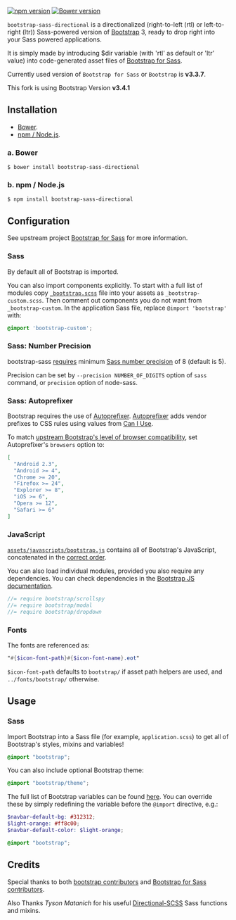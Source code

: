 [![npm version](https://badge.fury.io/js/bootstrap-sass-directional.svg)](https://badge.fury.io/js/bootstrap-sass-directional)
[![Bower version](https://badge.fury.io/bo/bootstrap-sass-directional.svg)](https://badge.fury.io/bo/bootstrap-sass-directional)

`bootstrap-sass-directional` is a directionalized (right-to-left (rtl) or left-to-right (ltr)) Sass-powered version of [Bootstrap](https://github.com/twbs/bootstrap) 3, ready to drop right into your Sass powered applications.

It is simply made by introducing $dir variable (with 'rtl' as default or 'ltr' value) into code-generated asset files of [Bootstrap for Sass](https://github.com/twbs/bootstrap-sass).

Currently used version of `Bootstrap for Sass` or `Bootstrap` is **v3.3.7**.

This fork is using Bootstrap Version **v3.4.1**

## Installation

* [Bower](#a-bower).
* [npm / Node.js](#b-npm--nodejs).

### a. Bower

```console
$ bower install bootstrap-sass-directional
```

### b. npm / Node.js

```console
$ npm install bootstrap-sass-directional
```


## Configuration

See upstream project [Bootstrap for Sass](https://github.com/twbs/bootstrap-sass) for more information.
### Sass

By default all of Bootstrap is imported.

You can also import components explicitly. To start with a full list of modules copy
[`_bootstrap.scss`](assets/stylesheets/_bootstrap.scss) file into your assets as `_bootstrap-custom.scss`.
Then comment out components you do not want from `_bootstrap-custom`.
In the application Sass file, replace `@import 'bootstrap'` with:

```scss
@import 'bootstrap-custom';
```

### Sass: Number Precision

bootstrap-sass [requires](https://github.com/twbs/bootstrap-sass/issues/409) minimum [Sass number precision][sass-precision] of 8 (default is 5).

Precision can be set by `--precision NUMBER_OF_DIGITS` option of `sass` command, or `precision` option of node-sass.

### Sass: Autoprefixer

Bootstrap requires the use of [Autoprefixer][autoprefixer].
[Autoprefixer][autoprefixer] adds vendor prefixes to CSS rules using values from [Can I Use](http://caniuse.com/).

To match [upstream Bootstrap's level of browser compatibility](http://getbootstrap.com/getting-started/#support), set Autoprefixer's `browsers` option to:
```json
[
  "Android 2.3",
  "Android >= 4",
  "Chrome >= 20",
  "Firefox >= 24",
  "Explorer >= 8",
  "iOS >= 6",
  "Opera >= 12",
  "Safari >= 6"
]
```

### JavaScript

[`assets/javascripts/bootstrap.js`](/assets/javascripts/bootstrap.js) contains all of Bootstrap's JavaScript,
concatenated in the [correct order](/assets/javascripts/bootstrap-sprockets.js).

You can also load individual modules, provided you also require any dependencies.
You can check dependencies in the [Bootstrap JS documentation][jsdocs].

```js
//= require bootstrap/scrollspy
//= require bootstrap/modal
//= require bootstrap/dropdown
```

### Fonts

The fonts are referenced as:

```scss
"#{$icon-font-path}#{$icon-font-name}.eot"
```

`$icon-font-path` defaults to `bootstrap/` if asset path helpers are used, and `../fonts/bootstrap/` otherwise.

## Usage

### Sass

Import Bootstrap into a Sass file (for example, `application.scss`) to get all of Bootstrap's styles, mixins and variables!

```scss
@import "bootstrap";
```

You can also include optional Bootstrap theme:

```scss
@import "bootstrap/theme";
```

The full list of Bootstrap variables can be found [here](http://getbootstrap.com/customize/#less-variables). You can override these by simply redefining the variable before the `@import` directive, e.g.:

```scss
$navbar-default-bg: #312312;
$light-orange: #ff8c00;
$navbar-default-color: $light-orange;

@import "bootstrap";
```

## Credits

Special thanks to both [bootstrap contributors](https://github.com/twbs/bootstrap/graphs/contributors) and [Bootstrap for Sass contributors](https://github.com/twbs/bootstrap-sass/graphs/contributors).

Also Thanks *Tyson Matanich* for his useful [Directional-SCSS](https://github.com/tysonmatanich/directional-scss) Sass functions and mixins.

[jsdocs]: http://getbootstrap.com/javascript/#transitions
[sass-precision]: http://sass-lang.com/documentation/Sass/Script/Value/Number.html#precision%3D-class_method
[autoprefixer]: https://github.com/postcss/autoprefixer

